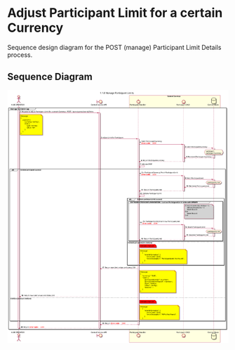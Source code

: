 # Adjust Participant Limit for a certain Currency

Sequence design diagram for the POST (manage) Participant Limit Details process.

## Sequence Diagram

![seq-manage-participant-limit-1.1.0.svg](../assets/diagrams/sequence/seq-manage-participant-limit-1.1.0.svg)
